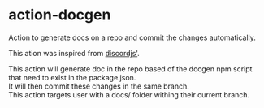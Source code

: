 # action-docgen

Action to generate docs on a repo and commit the changes automatically.  

This ation was inspired from [discordjs'](https://github.com/discordjs/action-docs/blob/master/package.json).  

This action will generate doc in the repo based of the docgen npm script that need to exist in the package.json.  
It will then commit these changes in the same branch.  
This action targets user with a docs/ folder withing their current branch.  
